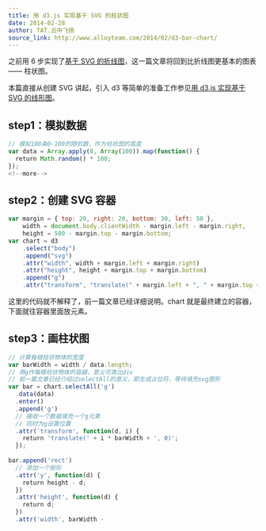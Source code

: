 ```yaml
---
title: 用 d3.js 实现基于 SVG 的柱状图
date: 2014-02-28
author: TAT.云中飞扬
source_link: http://www.alloyteam.com/2014/02/d3-bar-chart/
---
```


<!-- {% raw %} - for jekyll -->

之前用 6 步实现了[基于 SVG 的折线图](http://www.alloyteam.com/2013/12/d3-line-chart/)，这一篇文章将回到比折线图更基本的图表 —— 柱状图。

本篇直接从创建 SVG 讲起，引入 d3 等简单的准备工作参见[用 d3.js 实现基于 SVG 的线形图](http://www.alloyteam.com/2013/12/d3-line-chart/)。

## step1：模拟数据

```javascript
// 模拟100条0-100的随机数，作为柱状图的高度
var data = Array.apply(0, Array(100)).map(function() {
  return Math.random() * 100;
});
<!--more-->
```

## step2：创建 SVG 容器

```javascript
var margin = { top: 20, right: 20, bottom: 30, left: 50 },
    width = document.body.clientWidth - margin.left - margin.right,
    height = 500 - margin.top - margin.bottom;
var chart = d3
    .select("body")
    .append("svg")
    .attr("width", width + margin.left + margin.right)
    .attr("height", height + margin.top + margin.bottom)
    .append("g")
    .attr("transform", "translate(" + margin.left + ", " + margin.top + ")");
```

这里的代码就不解释了，前一篇文章已经详细说明。chart 就是最终建立的容器，下面就往容器里面放元素。

## step3：画柱状图

```javascript
// 计算每根柱状物体的宽度
var barWidth = width / data.length;
// 用g作每根柱状物体的容器，意义可类比div
// 前一篇文章已经介绍过selectAll的意义，即生成占位符，等待填充svg图形
var bar = chart.selectAll('g')
  .data(data)
  .enter()
  .append('g')
  // 接收一个数据填充一个g元素
  // 同时为g设置位置
  .attr('transform', function(d, i) {
    return 'translate(' + i * barWidth + ', 0)';
  });
 
bar.append('rect')
  // 添加一个矩形
  .attr('y', function(d) {
    return height - d;
  })
  .attr('height', function(d) {
    return d;
  })
  .attr('width', barWidth - 
```


<!-- {% endraw %} - for jekyll -->